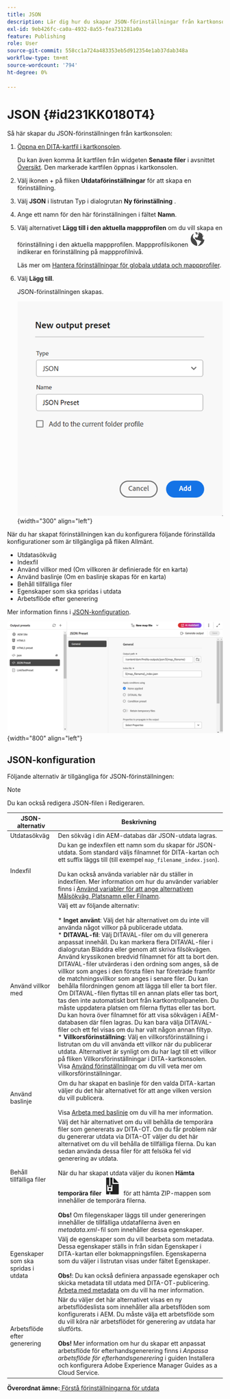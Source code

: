 ```yaml
---
title: JSON
description: Lär dig hur du skapar JSON-förinställningar från kartkonsolen. Konfigurera förinställning för JSON-utdata i Experience Manager Guides.
exl-id: 9eb426fc-ca0a-4932-8a55-fea731281a0a
feature: Publishing
role: User
source-git-commit: 558cc1a724a483353eb5d912354e1ab37dab348a
workflow-type: tm+mt
source-wordcount: '794'
ht-degree: 0%

---
```


# JSON {#id231KK0180T4}

Så här skapar du JSON-förinställningen från kartkonsolen:

1. [Öppna en DITA-kartfil i kartkonsolen](./open-files-map-console.md).

   Du kan även komma åt kartfilen från widgeten **Senaste filer** i avsnittet [Översikt](./intro-home-page.md#overview). Den markerade kartfilen öppnas i kartkonsolen.
1. Välj ikonen + på fliken **Utdataförinställningar** för att skapa en förinställning.
1. Välj **JSON** i listrutan Typ i dialogrutan **Ny förinställning** .
1. Ange ett namn för den här förinställningen i fältet **Namn**.
1. Välj alternativet **Lägg till i den aktuella mappprofilen** om du vill skapa en förinställning i den aktuella mappprofilen. Mappprofilsikonen ![](images/global-preset-icon.svg) indikerar en förinställning på mappprofilnivå.

   Läs mer om [Hantera förinställningar för globala utdata och mappprofiler](./web-editor-manage-output-presets.md).

1. Välj **Lägg till**.

   JSON-förinställningen skapas.

   ![](images/json-preset-dialog-new.png){width="300" align="left"}

När du har skapat förinställningen kan du konfigurera följande förinställda konfigurationer som är tillgängliga på fliken Allmänt.

- Utdatasökväg
- Indexfil
- Använd villkor med \(Om villkoren är definierade för en karta\)
- Använd baslinje \(Om en baslinje skapas för en karta\)
- Behåll tillfälliga filer
- Egenskaper som ska spridas i utdata
- Arbetsflöde efter generering

Mer information finns i [JSON-konfiguration](#json-configuration).

![](images/json-preset-config.png){width="800" align="left"}

## JSON-konfiguration

Följande alternativ är tillgängliga för JSON-förinställningen:

>[!NOTE]
>
> Du kan också redigera JSON-filen i Redigeraren.

| JSON-alternativ | Beskrivning |
| --- | --- |
| Utdatasökväg | Den sökväg i din AEM-databas där JSON-utdata lagras. |
| Indexfil | Du kan ge indexfilen ett namn som du skapar för JSON-utdata. Som standard väljs filnamnet för DITA-kartan och ett suffix läggs till (till exempel `map_filename_index.json`).<br><br>Du kan också använda variabler när du ställer in indexfilen. Mer information om hur du använder variabler finns i [Använd variabler för att ange alternativen Målsökväg, Platsnamn eller Filnamn](generate-output-use-variables.md#id18BUG70K05Z). |
| Använd villkor med | Välj ett av följande alternativ:<br><br>* **Inget använt**: Välj det här alternativet om du inte vill använda något villkor på publicerade utdata.<br>* **DITAVAL-fil**: Välj DITAVAL-filer om du vill generera anpassat innehåll. Du kan markera flera DITAVAL-filer i dialogrutan Bläddra eller genom att skriva filsökvägen. Använd kryssikonen bredvid filnamnet för att ta bort den. DITAVAL-filer utvärderas i den ordning som anges, så de villkor som anges i den första filen har företräde framför de matchningsvillkor som anges i senare filer. Du kan behålla filordningen genom att lägga till eller ta bort filer. Om DITAVAL-filen flyttas till en annan plats eller tas bort, tas den inte automatiskt bort från kartkontrollpanelen. Du måste uppdatera platsen om filerna flyttas eller tas bort. Du kan hovra över filnamnet för att visa sökvägen i AEM-databasen där filen lagras. Du kan bara välja DITAVAL-filer och ett fel visas om du har valt någon annan filtyp.<br>* **Villkorsförinställning**: Välj en villkorsförinställning i listrutan om du vill använda ett villkor när du publicerar utdata. Alternativet är synligt om du har lagt till ett villkor på fliken Villkorsförinställningar i DITA-kartkonsolen. Visa [Använd förinställningar](generate-output-use-condition-presets.md#id1825FL004PN) om du vill veta mer om villkorsförinställningar. |
| Använd baslinje | Om du har skapat en baslinje för den valda DITA-kartan väljer du det här alternativet för att ange vilken version du vill publicera.<br><br>Visa [Arbeta med baslinje](generate-output-use-baseline-for-publishing.md#id1825FI0J0PF) om du vill ha mer information. |
| Behåll tillfälliga filer | Välj det här alternativet om du vill behålla de temporära filer som genererats av DITA-OT. Om du får problem när du genererar utdata via DITA-OT väljer du det här alternativet om du vill behålla de tillfälliga filerna. Du kan sedan använda dessa filer för att felsöka fel vid generering av utdata.<br> <br> När du har skapat utdata väljer du ikonen **Hämta temporära filer** ![Hämta temporära filer](images/download-temp-files-icon.svg) för att hämta ZIP-mappen som innehåller de temporära filerna. <br><br> **Obs!** Om filegenskaper läggs till under genereringen innehåller de tillfälliga utdatafilerna även en *metadata.xml*-fil som innehåller dessa egenskaper. |
| Egenskaper som ska spridas i utdata | Välj de egenskaper som du vill bearbeta som metadata. Dessa egenskaper ställs in från sidan Egenskaper i DITA-kartan eller bokmappningsfilen. Egenskaperna som du väljer i listrutan visas under fältet Egenskaper.<br><br>**Obs!**: Du kan också definiera anpassade egenskaper och skicka metadata till utdata med DITA-OT-publicering. [Arbeta med metadata](metadata-dita.md#id21BJ00QD0XA) om du vill ha mer information. |
| Arbetsflöde efter generering | När du väljer det här alternativet visas en ny arbetsflödeslista som innehåller alla arbetsflöden som konfigurerats i AEM. Du måste välja ett arbetsflöde som du vill köra när arbetsflödet för generering av utdata har slutförts.<br><br>**Obs!** Mer information om hur du skapar ett anpassat arbetsflöde för efterhandsgenerering finns i _Anpassa arbetsflöde för efterhandsgenerering_ i guiden Installera och konfigurera Adobe Experience Manager Guides as a Cloud Service. |

**Överordnat ämne:**[ Förstå förinställningarna för utdata](generate-output-understand-presets.md)
